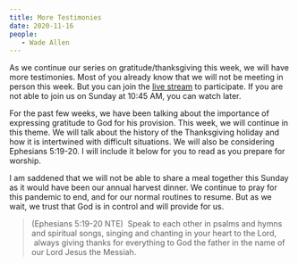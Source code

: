 ```yaml
---
title: More Testimonies
date: 2020-11-16
people: 
   - Wade Allen
---
```


As we continue our series on gratitude/thanksgiving this week, we will have more testimonies. Most of you already know that we will not be meeting in person this week. But you can join the [live stream](https://fbcmuncie.org) to participate. If you are not able to join us on Sunday at 10:45 AM, you can watch later. 

For the past few weeks, we have been talking about the importance of expressing gratitude to God for his provision. This week, we will continue in this theme. We will talk about the history of the Thanksgiving holiday and how it is intertwined with difficult situations. We will also be considering Ephesians 5:19-20. I will include it below for you to read as you prepare for worship. 

I am saddened that we will not be able to share a meal together this Sunday as it would have been our annual harvest dinner. We continue to pray for this pandemic to end, and for our normal routines to resume. But as we wait, we trust that God is in control and will provide for us.

> (Ephesians 5:19-20 NTE)  Speak to each other in psalms and hymns and spiritual songs, singing and chanting in your heart to the Lord,   always giving thanks for everything to God the father in the name of our Lord Jesus the Messiah. 

